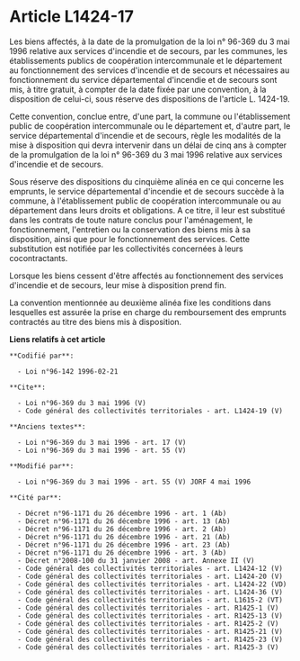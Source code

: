 # Article L1424-17

Les biens affectés, à la date de la promulgation de la loi n° 96-369 du 3 mai 1996 relative aux services d'incendie et de
secours, par les communes, les établissements publics de coopération intercommunale et le département au fonctionnement des
services d'incendie et de secours et nécessaires au fonctionnement du service départemental d'incendie et de secours sont
mis, à titre gratuit, à compter de la date fixée par une convention, à la disposition de celui-ci, sous réserve des
dispositions de l'article L. 1424-19. 

Cette convention, conclue entre, d'une part, la commune ou l'établissement public de coopération intercommunale ou le
département et, d'autre part, le service départemental d'incendie et de secours, règle les modalités de la mise à disposition
qui devra intervenir dans un délai de cinq ans à compter de la promulgation de la loi n° 96-369 du 3 mai 1996 relative aux
services d'incendie et de secours. 

Sous réserve des dispositions du cinquième alinéa en ce qui concerne les emprunts, le service départemental d'incendie et de
secours succède à la commune, à l'établissement public de coopération intercommunale ou au département dans leurs droits et
obligations. A ce titre, il leur est substitué dans les contrats de toute nature conclus pour l'aménagement, le
fonctionnement, l'entretien ou la conservation des biens mis à sa disposition, ainsi que pour le fonctionnement des services.
Cette substitution est notifiée par les collectivités concernées à leurs cocontractants. 

Lorsque les biens cessent d'être affectés au fonctionnement des services d'incendie et de secours, leur mise à disposition
prend fin. 

La convention mentionnée au deuxième alinéa fixe les conditions dans lesquelles est assurée la prise en charge du
remboursement des emprunts contractés au titre des biens mis à disposition.

**Liens relatifs à cet article**

	**Codifié par**:

	  - Loi n°96-142 1996-02-21

	**Cite**:

	  - Loi n°96-369 du 3 mai 1996 (V)
	  - Code général des collectivités territoriales - art. L1424-19 (V)

	**Anciens textes**:

	  - Loi n°96-369 du 3 mai 1996 - art. 17 (V)
	  - Loi n°96-369 du 3 mai 1996 - art. 55 (V)

	**Modifié par**:

	  - Loi n°96-369 du 3 mai 1996 - art. 55 (V) JORF 4 mai 1996

	**Cité par**:

	  - Décret n°96-1171 du 26 décembre 1996 - art. 1 (Ab)
	  - Décret n°96-1171 du 26 décembre 1996 - art. 13 (Ab)
	  - Décret n°96-1171 du 26 décembre 1996 - art. 2 (Ab)
	  - Décret n°96-1171 du 26 décembre 1996 - art. 21 (Ab)
	  - Décret n°96-1171 du 26 décembre 1996 - art. 23 (Ab)
	  - Décret n°96-1171 du 26 décembre 1996 - art. 3 (Ab)
	  - Décret n°2008-100 du 31 janvier 2008 - art. Annexe II (V)
	  - Code général des collectivités territoriales - art. L1424-12 (V)
	  - Code général des collectivités territoriales - art. L1424-20 (V)
	  - Code général des collectivités territoriales - art. L1424-22 (VD)
	  - Code général des collectivités territoriales - art. L1424-36 (V)
	  - Code général des collectivités territoriales - art. L1615-2 (VT)
	  - Code général des collectivités territoriales - art. R1425-1 (V)
	  - Code général des collectivités territoriales - art. R1425-13 (V)
	  - Code général des collectivités territoriales - art. R1425-2 (V)
	  - Code général des collectivités territoriales - art. R1425-21 (V)
	  - Code général des collectivités territoriales - art. R1425-23 (V)
	  - Code général des collectivités territoriales - art. R1425-3 (V)
